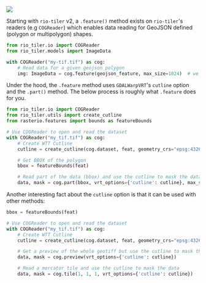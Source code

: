 ![](https://user-images.githubusercontent.com/10407788/105767632-3f959e80-5f29-11eb-9331-969f3f53111e.png)

Starting with `rio-tiler` v2, a `.feature()` method exists on `rio-tiler`'s readers (e.g `COGReader`) which enables data reading for GeoJSON defined (polygon or multipolygon) shapes.

```python
from rio_tiler.io import COGReader
from rio_tiler.models import ImageData

with COGReader("my-tif.tif") as cog:
    # Read data for a given geojson polygon
    img: ImageData = cog.feature(geojson_feature, max_size=1024)  # we limit the max_size to 1024
```

Under the hood, the `.feature` method uses `GDALWarpVRT`'s `cutline` option and
the `.part()` method. The below process is roughly what `.feature` does for you.

```python
from rio_tiler.io import COGReader
from rio_tiler.utils import create_cutline
from rasterio.features import bounds as featureBounds

# Use COGReader to open and read the dataset
with COGReader("my_tif.tif") as cog:
    # Create WTT Cutline
    cutline = create_cutline(cog.dataset, feat, geometry_crs="epsg:4326")

    # Get BBOX of the polygon
    bbox = featureBounds(feat)

    # Read part of the data (bbox) and use the cutline to mask the data
    data, mask = cog.part(bbox, vrt_options={'cutline': cutline}, max_size=1024)
```

Another interesting fact about the `cutline` option is that it can be used with other methods:

```python
bbox = featureBounds(feat)

# Use COGReader to open and read the dataset
with COGReader("my_tif.tif") as cog:
    # Create WTT Cutline
    cutline = create_cutline(cog.dataset, feat, geometry_crs="epsg:4326")

    # Get a preview of the whole geotiff but use the cutline to mask the data
    data, mask = cog.preview(vrt_options={'cutline': cutline})

    # Read a mercator tile and use the cutline to mask the data
    data, mask = cog.tile(1, 1, 1, vrt_options={'cutline': cutline})
```
